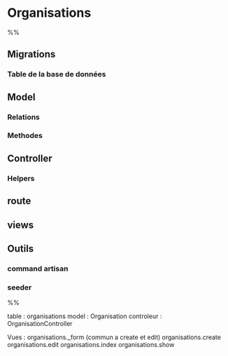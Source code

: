 # Organisations

%%
## Migrations
### Table de la base de données
## Model
### Relations
### Methodes
## Controller
### Helpers
## route 
## views

## Outils
### command artisan
### seeder
%%

table : organisations
model : Organisation
controleur : OrganisationController

Vues : 
organisations._form  (commun a create et edit)
organisations.create
organisations.edit
organisations.index
organisations.show
